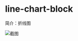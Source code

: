 # line-chart-block

简介：折线图

![截图](https://img.alicdn.com/tfs/TB1l1XJnSBYBeNjy0FeXXbnmFXa-1960-872.png)
